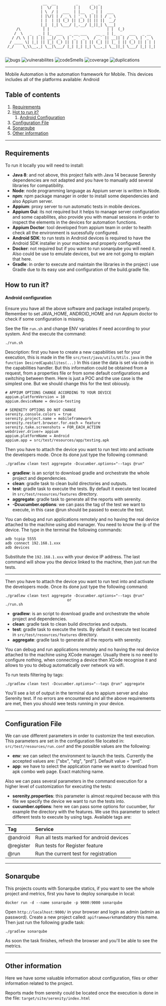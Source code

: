 ```
                 __  __         _      _  _            
                |  \/  |       | |    (_)| |           
                | \  / |  ___  | |__   _ | |  ___      
                | |\/| | / _ \ | '_ \ | || | / _ \     
                | |  | || (_) || |_) || || ||  __/     
                |_|  |_| \___/ |_.__/ |_||_| \___|     
     /\          | |                          | |  (_)              
    /  \   _   _ | |_  ___   _ __ ___    __ _ | |_  _   ___   _ __  
   / /\ \ | | | || __|/ _ \ | '_ ` _ \  / _` || __|| | / _ \ | '_ \ 
  / ____ \| |_| || |_| (_) || | | | | || (_| || |_ | || (_) || | | |
 /_/    \_\\__,_| \__|\___/ |_| |_| |_| \__,_| \__||_| \___/ |_| |_|
                                                                                                                                                                                                                
```
![bugs](https://img.shields.io/badge/Bugs-0-sucess)
![vulnerabilites](https://img.shields.io/badge/Vulnerabilities-2-success)
![codeSmells](https://img.shields.io/badge/Code%20Smells-2-success)
![coverage](https://img.shields.io/badge/Coverage-0.0%25-critical)
![duplications](https://img.shields.io/badge/Duplications-0.0%25-critical)

---

Mobile Automation is the automation framework for Mobile. This devices includes all of the platforms available: Android

## Table of contents
1. [Requirements](#requirements)
2. [Hot to run it?](#how-to-run-it)
    1. [Android Configuration](#android-configuration)
3. [Configuration File](#configuration-file)
4. [Sonarqube](#sonarqube)
5. [Other information](#other-information)

---

## Requirements

To run it locally you will need to install:

- **Java 8**: and not above, this project fails with Java 14 because Serenity dependencies are not adapted and you have to manually add several libraries for compatibility.
- **Node**: node programming language as Appium server is written in Node. 
- **npm**: npm package manager in order to install some dependencies and also Appium server. 
- **Appium**: proxy server to run automatic tests in mobile devices. 
- **Appium Gui**: its not required but it helps to manage server configuration and some capabilites, also provide you with manual sessions in order to inspect the elements in the devices for automation functions. 
- **Appium Doctor**: tool developed from appium team in order to health check all the environment is sucessfully configured. 
- **Android SDK**: to run tests in Android devices is required to have the Android SDK installer in your machine and properly configured. 
- **Docker**: not required but if you want to run sonarqube you will need it. Also could be use to emulate devices, but we are not going to explain that here.
- **Gradle**: in order to execute and maintain the libraries in the project i use Gradle due to its easy use and configuration of the build.gradle file.

## How to run it?
#### Android configuration

Ensure you have all the above software and package installed properly. Remember to set JAVA_HOME, ANDROID_HOME and run Appium doctor to check if some configuration is missing. 

See the file `run.sh` and change ENV variables if need according to your system. And the execute the command: 
```
./run.sh
```

Description: first you have to create a new capabilities set for your execution, this is made in the file `src/test/java/utils/Utils.java` in the `function DesiredCapabilites(...)`  In this case the data is set via code in the capabilities handler. But this information could be obtained from a request, from a properties file or from some default configurations and switching between them. Here is just a POC and the use case is the simplest one. But we should change this for the test obiously.

```
# APPIUM OPTIONS CHANGE ACCORDING TO YOUR DEVICE
appium.platformVersion = 10
appium.deviceName = device-testing

# SERENITY OPTIONS DO NOT CHANGE
serenity.console.colors = true
serenity.project.name = mobileframework
serenity.restart.browser.for.each = feature
serenity.take.screenshots = FOR_EACH_ACTION
webdriver.driver= appium
appium.platformName = Android
appium.app = src/test/resources/app/testing.apk
```

Then you have to attach the device you want to run test into and activate the developers mode. Once its done just type the following command: 
```
./gradlew clean test aggregate -Dcucumber.options="--tags @run"
```
- **gradlew**: is an script to download gradle and orchestrate the whole project and dependencies. 
- **clean**: gradle task to clean build directories and outputs.
- **test**: gradle task to execute the tests. By default it execute test located in `src/test/resources/features` directory.
- **aggregate**: gradle task to generate all the reports with serenity.
- **-Dcucumber.options**: we can pass the tag of the test we want to execute, in this case @run should be passed to execute the test.

You can debug and run applications remotely and no having the real device attached to the machine using abd manager. You need to know the ip of the device. The type in the terminal the following commands: 
```
adb tcpip 5555
adb connect 192.168.1.xxx
adb devices
```

Substitute the `192.168.1.xxx` with your device IP address. The last command will show you the device linked to the machine, then just run the tests. 

---
Then you have to attach the device you want to run test into and activate the developers mode. Once its done just type the following command: 
```
./gradlew clean test aggregate -Dcucumber.options="--tags @run"
                            or
./run.sh
```
- **gradlew**: is an script to download gradle and orchestrate the whole project and dependencies. 
- **clean**: gradle task to clean build directories and outputs.
- **test**: gradle task to execute the tests. By default it execute test located in `src/test/resources/features` directory.
- **aggregate**: gradle task to generate all the reports with serenity.

You can debug and run applications remotely and no having the real device attached to the machine using XCode manager. Usually there is no need to configure nothing, when connecting a device then XCode recognise it and allows to you to debug automatically over network via wifi.


To run tests filtering by tags:
```
./gradlew clean test -Dcucumber.options="--tags @run" aggregate
```

You'll see a lot of output in the terminal due to appium server and also Serenity test. If no errors are encountered and all the above requirements are met, then you should wee tests running in your device. 

---

## Configuration File
We can use different parameters in order to customize the test execution. This parameters are set in the configuration file located in: `src/test/resources/run.conf` and the possible values are the following: 

- **env**: we can select the environment to launch the tests. Currently the accepted values are: ["sbx", "stg", "prd"]. Default value = "prd".
- **app**: we have to select the application name we want to download from apk combo web page. Exact matching name.

Also we can pass several parameters in the command execution for a higher level of customization for executing the tests: 
- **serenity.properties**: this parameter is almost required because with this file we specify the device we want to run the tests into.
- **cucumber.options**: here we can pass some options for cucumber, for example the directory with the features. We use this parameter to select different tests to execute by using tags. Available tags are:

| Tag          | Service                                 |  
|:-------------|:----------------------------------------|
| @android     | Run all tests marked for android devices|
| @register    | Run tests for Register feature          |
| @run         | Run the current test for registration   |


---

## Sonarqube
This projects counts with Sonarqube statics, if you want to see the whole project and metrics, first you have to deploy sonarqube in local:
```
docker run -d --name sonarqube -p 9000:9000 sonarqube
```
Open `http://localhost:9000/` in your browser and login as admin (admin as password). Create a new project called: `apiframework`mandatory this name. Then just run the following gradle task: 
```
./gradlew sonarqube
```
As soon the task finishes, refresh the browser and you'll be able to see the metrics.

---

## Other information
Here we have some valuable information about configuration, files or other information related to the project. 

Reports made from serenity could be located once the execution is done in the file: `target/site/serenity/index.html`

